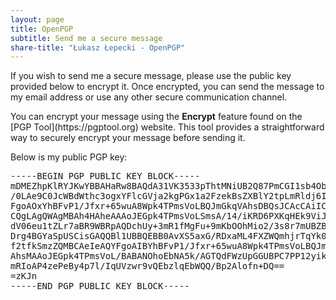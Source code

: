 ```yaml
---
layout: page
title: OpenPGP
subtitle: Send me a secure message
share-title: "Łukasz Łepecki - OpenPGP"
---
```

<p class="about-text">If you wish to send me a secure message, please use the public key provided below to encrypt it. Once encrypted, you can send the message to my email address or use any other secure communication channel.</p>
<p class="about-text">You can encrypt your message using the <strong>Encrypt</strong> feature found on the [PGP Tool](https://pgptool.org) website. This tool provides a straightforward way to securely encrypt your message before sending it.</p>
<p class="about-text">Below is my public PGP key:</p>
<pre class="pgp-public-key-containerr">
-----BEGIN PGP PUBLIC KEY BLOCK-----
mDMEZhpKlRYJKwYBBAHaRw8BAQdA31VK3533pThtMNiUB2Q87PmCGI1sb4Ob8xa8
/0LAe9C0JcWBdWthc3ogxYFlcGVja2kgPGx1a2FzekBsZXBlY2tpLmRldj6IkwQT
FgoAOxYhBFvP1/Jfxr+65wuA8Wpk4TPmsVoLBQJmGkqVAhsDBQsJCAcCAiICBhUK
CQgLAgQWAgMBAh4HAheAAAoJEGpk4TPmsVoLSmsA/14/iKRD6PXKqHEk9ViJ++98
dV06eu1tZLr7aBR9WBRpAQDchUy+3mR1fMgFu+9mKbOOhMio2/3s8r7mUBZB9Adh
Drg4BGYaSpUSCisGAQQBl1UBBQEBB0AvXS5axG/RDxaML4FXZWQmhjrTqYk0Pv5I
f2tfkSmzZQMBCAeIeAQYFgoAIBYhBFvP1/Jfxr+65wuA8Wpk4TPmsVoLBQJmGkqV
AhsMAAoJEGpk4TPmsVoL/BABANOhoEbNA5k/AGTQdFWzUpGGUBPC7PP12yikG8mn
mRIoAP4zePeBy4p7l/IqUVzwr9vQEbzlqEbWQQ/Bp2Alofn+DQ==
=zKJn
-----END PGP PUBLIC KEY BLOCK-----
</pre>